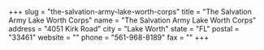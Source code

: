 +++
slug = "the-salvation-army-lake-worth-corps"
title = "The Salvation Army Lake Worth Corps"
name = "The Salvation Army Lake Worth Corps"
address = "4051 Kirk Road"
city = "Lake Worth"
state = "FL"
postal = "33461"
website = ""
phone = "561-968-8189"
fax = ""
+++
